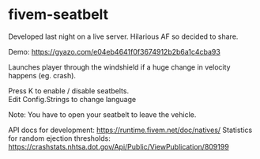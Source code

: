 # fivem-seatbelt
Developed last night on a live server. Hilarious AF so decided to share.  

Demo: https://gyazo.com/e04eb4641f0f3674912b2b6a1c4cba93

Launches player through the windshield if a huge change in velocity happens (eg. crash).  

Press K to enable / disable seatbelts.  
Edit Config.Strings to change language  

Note: You have to open your seatbelt to leave the vehicle.


API docs for development: https://runtime.fivem.net/doc/natives/
Statistics for random ejection thresholds: https://crashstats.nhtsa.dot.gov/Api/Public/ViewPublication/809199

